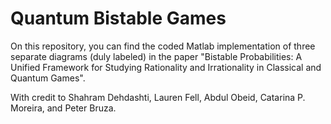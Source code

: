 # Quantum Bistable Games

On this repository, you can find the coded Matlab implementation of three separate diagrams (duly labeled) in the paper "Bistable Probabilities: A Unified Framework for Studying Rationality and Irrationality in Classical and Quantum Games".

With credit to Shahram Dehdashti, Lauren Fell, Abdul Obeid, Catarina P. Moreira, and Peter Bruza.